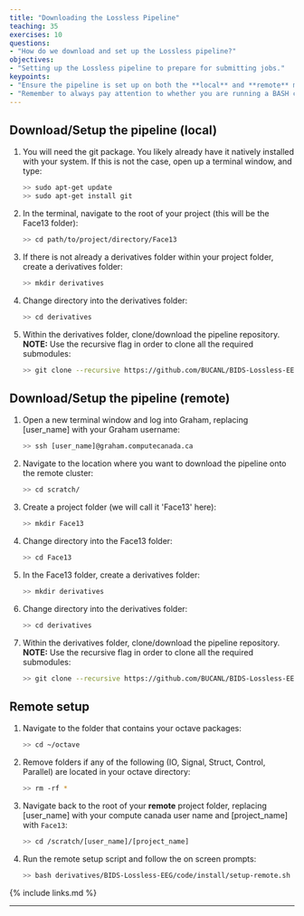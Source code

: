 ```yaml
---
title: "Downloading the Lossless Pipeline"
teaching: 35
exercises: 10
questions:
- "How do we download and set up the Lossless pipeline?"
objectives:
- "Setting up the Lossless pipeline to prepare for submitting jobs."
keypoints:
- "Ensure the pipeline is set up on both the **local** and **remote** machine."
- "Remember to always pay attention to whether you are running a BASH command on your **local** machine versus the **remote** computer cluster."
---
```


## Download/Setup the pipeline (local)

1. You will need the git package. You likely already have it natively installed with your system. If this is not the case, open up a terminal window, and type:

    ```bash
    >> sudo apt-get update
    >> sudo apt-get install git
    ```

2. In the terminal, navigate to the root of your project (this will be the Face13 folder):

    ```bash
    >> cd path/to/project/directory/Face13
    ```

3. If there is not already a derivatives folder within your project folder, create a derivatives folder:

    ```bash
    >> mkdir derivatives
    ```

4. Change directory into the derivatives folder:
    
    ```bash
    >> cd derivatives
    ```

5. Within the derivatives folder, clone/download the pipeline repository. **NOTE:** Use the recursive flag in order to clone all the required submodules:

    ```bash
    >> git clone --recursive https://github.com/BUCANL/BIDS-Lossless-EEG.git
    ```

## Download/Setup the pipeline (remote)

1. Open a new terminal window and log into Graham, replacing [user_name] with your Graham username:

    ```bash
    >> ssh [user_name]@graham.computecanada.ca
    ```

2. Navigate to the location where you want to download the pipeline onto the remote cluster:

    ```bash
	>> cd scratch/
    ```

3. Create a project folder (we will call it 'Face13' here):

    ```bash
    >> mkdir Face13
    ```

4. Change directory into the Face13 folder:

    ```bash
    >> cd Face13
    ```

5. In the Face13 folder, create a derivatives folder: 

    ```bash
    >> mkdir derivatives
    ```

6. Change directory into the derivatives folder:

    ```bash
    >> cd derivatives
    ```

7. Within the derivatives folder, clone/download the pipeline repository. **NOTE:** Use the recursive flag in order to clone all the required submodules:

    ```bash
    >> git clone --recursive https://github.com/BUCANL/BIDS-Lossless-EEG.git
    ```

## Remote setup

1. Navigate to the folder that contains your octave packages:

    ```bash
    >> cd ~/octave
    ```

2. Remove folders if any of the following (IO, Signal, Struct, Control, Parallel) are located in your octave directory:

    ```bash
    >> rm -rf *
    ```

3. Navigate back to the root of your **remote** project folder, replacing [user_name] with your compute canada user name and [project_name] with `Face13`:

    ```bash
    >> cd /scratch/[user_name]/[project_name]
    ```

4. Run the remote setup script and follow the on screen prompts:

    ```bash
    >> bash derivatives/BIDS-Lossless-EEG/code/install/setup-remote.sh
    ```

{% include links.md %}

---
